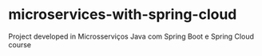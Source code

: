 # microservices-with-spring-cloud
Project developed in Microsserviços Java com Spring Boot e Spring Cloud course
